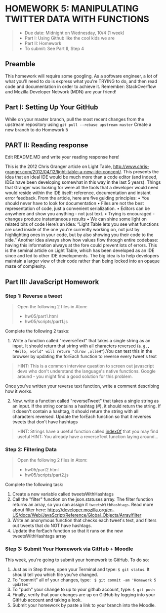 # HOMEWORK 5: MANIPULATING TWITTER DATA WITH FUNCTIONS
> * Due date: Midnight on Wednesday, 10/4 (1 week)
> * Part I: Using Github like the cool kids we are
> * Part II: Homework
> * To submit: See Part II, Step 4

## Preamble
This homework will require some googling. As a software engineer, a lot of what you'll need to do is express what you're TRYING to do, and then read code and documentation in order to achieve it. Remember: StackOverflow and Mozilla Developer Network (MDN) are your friend!

## Part I: Setting Up Your GitHub
While on your master branch, pull the most recent changes from the upstream repository using `git pull --rebase upstream master`
Create a new branch to do Homework 5

## PART II: Reading response
Edit README.MD and write your reading response here!

This is the 2012 Chris Granger article on Light Table, http://www.chris-granger.com/2012/04/12/light-table-a-new-ide-concept/.  This presents the idea that an ideal IDE would be much more than a code editor (and indeed, IDEs have been developing somewhat in this way in the last 5 years).  Things that Granger was looking for were all the tools that a developer would need would reside within the IDE itself: reference, documentation and instant error feedback. From the article, here are five guiding principles:
•  You should never have to look for documentation
•  Files are not the best representation of code, just a convenient serialization.
•  Editors can be anywhere and show you anything - not just text.
•  Trying is encouraged - changes produce instantaneous results
•  We can shine some light on related bits of code
Here’s an idea: “Light Table lets you see what functions are used inside of the one you're currently working on, not just by highlighting ones in your code, but by also showing you their code to the side.”  Another idea always show how values flow through entire codebase: having this information always at the fore could prevent lots of errors.
This is the seminal article on Light Table, which has been developed as an IDE since and led to other IDE developments.  The big idea is to help developers maintain a larger view of their code rather than being locked into an opaque maze of complexity.


## Part III: JavaScript Homework

### Step 1: Reverse a tweet
> Open the following 2 files in Atom:
>  
>  * hw05/part1.html
>  * hw05/scripts/part1.js

Complete the following 2 tasks:

1. Write a function called "reverseText" that takes a single string as an input. It should return that string with all characters reversed (`e.g., "Hello, world" will return "dlrow ,olleH"`).You can test this in the browser by updating the forEach function to reverse every tweet's text
> HINT: This is a common interview question to screen out javascript devs who don't understand the language's native functions. Google around - you might find a good solution for this problem.

Once you've written your reverse text function, write a comment describing how it works.

2. Now, write a function called "reverseTweet" that takes a single string as an input. If the string contains a hashtag (#), it should return the string. If it doesn't contain a hashtag, it should return the string with all characters reversed. Update the forEach function so that it reverses tweets that don't have hashtags
> HINT: Strings have a useful function called [indexOf]((https://developer.mozilla.org/en-US/docs/Web/JavaScript/Reference/Global_Objects/String/indexOf)) that you may find useful
> HINT: You already have a reverseText function laying around...

### Step 2: Filtering Data
> Open the following 2 files in Atom:
>  
>  * hw05/part2.html
>  * hw05/scripts/part2.js

Complete the following task:

1. Create a new variable called tweetsWithHashtags
2. Call the "filter" function on the json.statuses array. The filter function returns an array, so you can assign it `tweetsWithHashtags`. Read more about filter here: https://developer.mozilla.org/en-US/docs/Web/JavaScript/Reference/Global_Objects/Array/filter
3. Write an anonymous function that checks each tweet's text, and filters out tweets that do NOT have hashtags.
4. Update the forEach function so that it runs on the new tweetsWithHashtags array

### Step 3: Submit Your Homework via GitHub + Moodle
This week, you're going to submit your homework to GitHub. To do so:

1. Just as in Step three, open your Terminal and type: `$ git status`. It should tell you which file you've changed.
2. To "commit" all of your changes, type: ` $ git commit -am 'Homework 5 updates'`
3. To "push" your change to up to your github account, type: `$ git push`
4. Finally, verify that your changes are up on GitHub by logging into your GitHub account and taking a look.
5. Submit your homework by paste a link to your branch into the Moodle.

